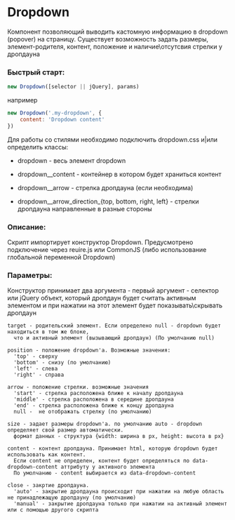 <h1>Dropdown</h1>

Компонент позволяющий выводить кастомную информацию в dropdown (popover) на страницу.
Существует возможность задать размеры, элемент-родителя, контент, положение и наличие\отсутсвия стрелки у дропдауна

<h3>Быстрый старт:</h3>

````javascript
new Dropdown([selector || jQuery], params)
````

например

````javascript
new Dropdown('.my-dropdown', {
    content: 'Dropdown content'
})
````

Для работы со стилями необходимо подключить dropdown.css и|или определить классы:

 - dropdown - весь элемент dropdown

 - dropdown__content - контейнер в котором будет храниться контент

 - dropdown__arrow - стрелка дропдауна (если необходима)

 - dropdown__arrow_direction_{top, bottom, right, left} - стрелки дропдауна направленные в разные стороны

<h3>Описание:</h3>
Скрипт импортирует конструктор Dropdown. Предусмотрено подключение через reuire.js или CommonJS (либо использование глобальной переменной Dropdown)

<h3>Параметры:</h3>
Конструктор принимает два аргумента - первый аргумент - селектор или jQuery объект, который дропдаун будет считать активным элементом и при нажатии на этот элемент будет показывать\скрывать дропдаун

````
target - родительский элемент. Если определено null - dropdown будет находиться в том же блоке,
  что и активный элемент (вызывающий дропдаун) (По умолчанию null)

position - положение dropdown'a. Возможные значения:
  'top' - сверху
  'bottom' - снизу (по умолчанию)
  'left' - слева
  'right' - справа

arrow - положение стрелки. возможные значения
  'start' - стрелка расположена ближе к началу дропдауна
  'middle' - стрелка расположена в середине дропдауна
  'end' - стрелка расположена ближе к концу дропдауна
  null -  не отображать стрелку (по умолчанию)

size - задает размеры dropdown'а. по умолчанию auto - dropdown определяет свой размер автоматически.
  формат данных - структура {width: ширина в px, height: высота в px}

content - контент дропдауна. Принимает html, которую dropdown будет использовать как контент.
  Если content не определен, контент будет определяться по data-dropdown-content аттрибуту у активного элемента
  По умолчанию - content выбирается из data-dropdown-content

close - закртие дропдауна.
  'auto' - закрытие дропдауна происходит при нажатии на любую область не принадлежащую дропдауну (по умолчанию)
  'manual' - закрытие дропдауна только при нажатии на активный элемент или с помощью другого скрипта
````